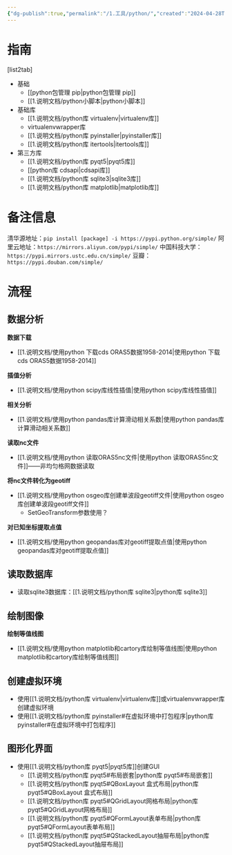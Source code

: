```yaml
---
{"dg-publish":true,"permalink":"/1.工具/python/","created":"2024-04-28T20:32:07.632+08:00"}
---
```



# 指南
[list2tab]
- 基础
	- [[python包管理 pip\|python包管理 pip]]
	- [[1.说明文档/python小脚本\|python小脚本]]
-  基础库
	- [[1.说明文档/python库 virtualenv\|virtualenv库]]
	- virtualenvwrapper库
	- [[1.说明文档/python库 pyinstaller\|pyinstaller库]]
	- [[1.说明文档/python库 itertools\|itertools库]]
- 第三方库
	- [[1.说明文档/python库 pyqt5\|pyqt5库]]
	- [[python库 cdsapi\|cdsapi库]]
	- [[1.说明文档/python库 sqlite3\|sqlite3库]]
	- [[1.说明文档/python库 matplotlib\|matplotlib库]]

# 备注信息

清华源地址：`pip install [package] -i https://pypi.python.org/simple/`
阿里云地址：`https://mirrors.aliyun.com/pypi/simple/`
中国科技大学：`https://pypi.mirrors.ustc.edu.cn/simple/`
豆瓣：`https://pypi.douban.com/simple/`


# 流程

## 数据分析

**数据下载**
- [[1.说明文档/使用python 下载cds ORAS5数据1958-2014\|使用python 下载cds ORAS5数据1958-2014]]

**插值分析**
- [[1.说明文档/使用python scipy库线性插值\|使用python scipy库线性插值]]

**相关分析**
- [[1.说明文档/使用python pandas库计算滑动相关系数\|使用python pandas库计算滑动相关系数]]

**读取nc文件**
- [[1.说明文档/使用python 读取ORAS5nc文件\|使用python 读取ORAS5nc文件]]——非均匀格网数据读取

**将nc文件转化为geotiff**
- [[1.说明文档/使用python osgeo库创建单波段geotiff文件\|使用python osgeo库创建单波段geotiff文件]]
	- SetGeoTransform参数使用？

**对已知坐标提取点值**
- [[1.说明文档/使用python  geopandas库对geotiff提取点值\|使用python  geopandas库对geotiff提取点值]]


## 读取数据库

- 读取sqlite3数据库：[[1.说明文档/python库 sqlite3\|python库 sqlite3]]

## 绘制图像

**绘制等值线图**
- [[1.说明文档/使用python matplotlib和cartory库绘制等值线图\|使用python matplotlib和cartory库绘制等值线图]]



## 创建虚拟环境
- 使用[[1.说明文档/python库 virtualenv\|virtualenv库]]或virtualenvwrapper库创建虚拟环境
- 使用[[1.说明文档/python库 pyinstaller#在虚拟环境中打包程序\|python库 pyinstaller#在虚拟环境中打包程序]]

## 图形化界面
- 使用[[1.说明文档/python库 pyqt5\|pyqt5库]]创建GUI
	- [[1.说明文档/python库 pyqt5#布局嵌套\|python库 pyqt5#布局嵌套]]
	- [[1.说明文档/python库 pyqt5#QBoxLayout 盒式布局\|python库 pyqt5#QBoxLayout 盒式布局]]
	- [[1.说明文档/python库 pyqt5#QGridLayout网格布局\|python库 pyqt5#QGridLayout网格布局]]
	- [[1.说明文档/python库 pyqt5#QFormLayout表单布局\|python库 pyqt5#QFormLayout表单布局]]
	- [[1.说明文档/python库 pyqt5#QStackedLayout抽屉布局\|python库 pyqt5#QStackedLayout抽屉布局]]


